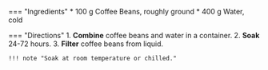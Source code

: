 === "Ingredients"
    * 100 g Coffee Beans, roughly ground
    * 400 g Water, cold

=== "Directions"
    1. **Combine** coffee beans and water in a container.
    2. **Soak** 24-72 hours.
    3. **Filter** coffee beans from liquid.

    !!! note "Soak at room temperature or chilled."
